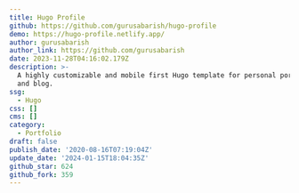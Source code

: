 ```yaml
---
title: Hugo Profile
github: https://github.com/gurusabarish/hugo-profile
demo: https://hugo-profile.netlify.app/
author: gurusabarish
author_link: https://github.com/gurusabarish
date: 2023-11-28T04:16:02.179Z
description: >-
  A highly customizable and mobile first Hugo template for personal portfolio
  and blog.
ssg:
  - Hugo
css: []
cms: []
category:
  - Portfolio
draft: false
publish_date: '2020-08-16T07:19:04Z'
update_date: '2024-01-15T18:04:35Z'
github_star: 624
github_fork: 359
---
```

